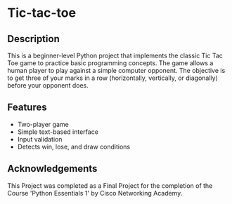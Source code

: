 # Tic-tac-toe

## Description

This is a beginner-level Python project that implements the classic Tic Tac Toe game to practice basic programming concepts.
The game allows a human player to play against a simple computer opponent. 
The objective is to get three of your marks in a row (horizontally, vertically, or diagonally) before your opponent does.

## Features

- Two-player game
- Simple text-based interface
- Input validation
- Detects win, lose, and draw conditions

## Acknowledgements

This Project was completed as a Final Project for the completion of the Course 'Python Essentials 1' by Cisco Networking Academy.
